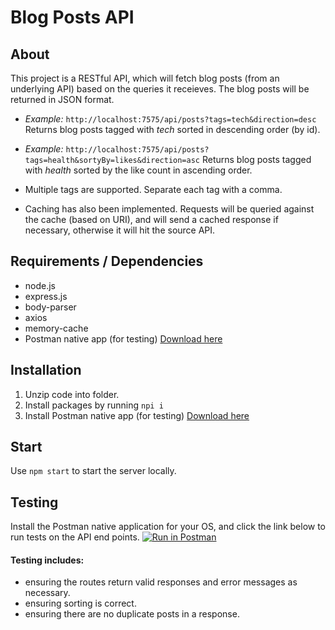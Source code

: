 # Blog Posts API

## About

This project is a RESTful API, which will fetch blog posts (from an underlying API) based on the queries it receieves. The blog posts will be returned in JSON format.

- *Example:*
`http://localhost:7575/api/posts?tags=tech&direction=desc`
Returns blog posts tagged with _tech_ sorted in descending order (by id).

- *Example:*
`http://localhost:7575/api/posts?tags=health&sortyBy=likes&direction=asc`
Returns blog posts tagged with _health_ sorted by the like count in ascending order.


- Multiple tags are supported. Separate each tag with a comma.
- Caching has also been implemented. Requests will be queried against the cache (based on URI), and will send a cached response if necessary, otherwise it will hit the source API.

## Requirements / Dependencies

- node.js
- express.js
- body-parser
- axios
- memory-cache
- Postman native app (for testing) [Download here](https://www.getpostman.com)

## Installation

1. Unzip code into folder.
2. Install packages by running `npi i`
3. Install Postman native app (for testing) [Download here](https://www.getpostman.com)

## Start

Use `npm start` to start the server locally.

## Testing

Install the Postman native application for your OS, and click the link below to run tests on the API end points.
[![Run in Postman](https://run.pstmn.io/button.svg)](https://app.getpostman.com/run-collection/f7a91343f1d18167d41d)

#### Testing includes:

- ensuring the routes return valid responses and error messages as necessary.
- ensuring sorting is correct.
- ensuring there are no duplicate posts in a response.